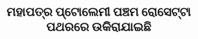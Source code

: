 ---
layout: quote
permalink: /or/
langtag: or
type: modern
script: Orya
langName: ଓଡ଼ିଆ
englishLangName: Oriya
title: ମହାପତ୍ର ପ୍ଟୋଲେମୀ ପଞ୍ଚମ ରୋସେଟ୍ଟା ପଥରରେ ଉକିରାଯାଇଛି
quote: ଏହି ମହାପତ୍ରର ପ୍ରତିଲିପି ହାଇରୋଗ୍ଲିଫ, ଡିମୋଟିକ ଏବଂ ଗ୍ରୀକ ଲିପିରେ ବସାଲଟ ପାଖାଗୁଡ଼ିକ ରେ କାଟାଯାଇ, ପ୍ଟୋଲେମୀ, ଅମର ଜୀବନଦାନୀ ଦେବତାର ପ୍ରତିମା ପାଖାପାଖି ପ୍ରଥମ, ଦ୍ଵିତୀୟ ଏବଂ ତୃତୀୟ ଶ୍ରେଣୀର ମନ୍ଦିରରେ ରଖାଯାଯିବ। 
reference: ରୋସେଟ୍ଟା ପଥରରେ ଉକିରାଯାଇ ଥିବା ପ୍ଟୋଲେମୀ ପଞ୍ଚମର ମହାପତ୍ର, 196 ଖରିସ୍ଟପୂର୍ବର, ବ୍ରିଟିଶ ସଂଗ୍ରାହାଲୟ।
imageAlt: ପ୍ଟୋଲେମୀ ପଞ୍ଚମଙ୍କ ମୁଖପରିଚ୍ଛଦ ସହ କୋଇନ 
selectAriaLabel: ଭାଷା ଚୟନ କରନ୍ତୁ 
buttonRandom: ଯାହିତୀକି 
direction: ltr
---